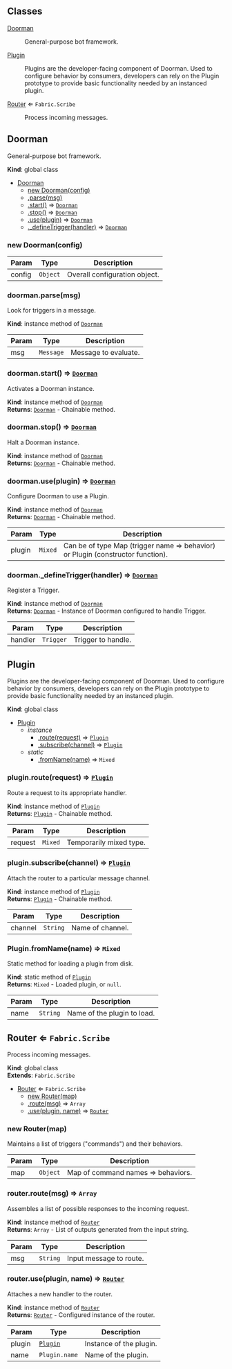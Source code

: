 ## Classes

<dl>
<dt><a href="#Doorman">Doorman</a></dt>
<dd><p>General-purpose bot framework.</p>
</dd>
<dt><a href="#Plugin">Plugin</a></dt>
<dd><p>Plugins are the developer-facing component of Doorman.  Used to configure
behavior by consumers, developers can rely on the Plugin prototype to provide
basic functionality needed by an instanced plugin.</p>
</dd>
<dt><a href="#Router">Router</a> ⇐ <code>Fabric.Scribe</code></dt>
<dd><p>Process incoming messages.</p>
</dd>
</dl>

<a name="Doorman"></a>

## Doorman
General-purpose bot framework.

**Kind**: global class  

* [Doorman](#Doorman)
    * [new Doorman(config)](#new_Doorman_new)
    * [.parse(msg)](#Doorman+parse)
    * [.start()](#Doorman+start) ⇒ [<code>Doorman</code>](#Doorman)
    * [.stop()](#Doorman+stop) ⇒ [<code>Doorman</code>](#Doorman)
    * [.use(plugin)](#Doorman+use) ⇒ [<code>Doorman</code>](#Doorman)
    * [._defineTrigger(handler)](#Doorman+_defineTrigger) ⇒ [<code>Doorman</code>](#Doorman)

<a name="new_Doorman_new"></a>

### new Doorman(config)

| Param | Type | Description |
| --- | --- | --- |
| config | <code>Object</code> | Overall configuration object. |

<a name="Doorman+parse"></a>

### doorman.parse(msg)
Look for triggers in a message.

**Kind**: instance method of [<code>Doorman</code>](#Doorman)  

| Param | Type | Description |
| --- | --- | --- |
| msg | <code>Message</code> | Message to evaluate. |

<a name="Doorman+start"></a>

### doorman.start() ⇒ [<code>Doorman</code>](#Doorman)
Activates a Doorman instance.

**Kind**: instance method of [<code>Doorman</code>](#Doorman)  
**Returns**: [<code>Doorman</code>](#Doorman) - Chainable method.  
<a name="Doorman+stop"></a>

### doorman.stop() ⇒ [<code>Doorman</code>](#Doorman)
Halt a Doorman instance.

**Kind**: instance method of [<code>Doorman</code>](#Doorman)  
**Returns**: [<code>Doorman</code>](#Doorman) - Chainable method.  
<a name="Doorman+use"></a>

### doorman.use(plugin) ⇒ [<code>Doorman</code>](#Doorman)
Configure Doorman to use a Plugin.

**Kind**: instance method of [<code>Doorman</code>](#Doorman)  
**Returns**: [<code>Doorman</code>](#Doorman) - Chainable method.  

| Param | Type | Description |
| --- | --- | --- |
| plugin | <code>Mixed</code> | Can be of type Map (trigger name => behavior) or Plugin (constructor function). |

<a name="Doorman+_defineTrigger"></a>

### doorman._defineTrigger(handler) ⇒ [<code>Doorman</code>](#Doorman)
Register a Trigger.

**Kind**: instance method of [<code>Doorman</code>](#Doorman)  
**Returns**: [<code>Doorman</code>](#Doorman) - Instance of Doorman configured to handle Trigger.  

| Param | Type | Description |
| --- | --- | --- |
| handler | <code>Trigger</code> | Trigger to handle. |

<a name="Plugin"></a>

## Plugin
Plugins are the developer-facing component of Doorman.  Used to configure
behavior by consumers, developers can rely on the Plugin prototype to provide
basic functionality needed by an instanced plugin.

**Kind**: global class  

* [Plugin](#Plugin)
    * _instance_
        * [.route(request)](#Plugin+route) ⇒ [<code>Plugin</code>](#Plugin)
        * [.subscribe(channel)](#Plugin+subscribe) ⇒ [<code>Plugin</code>](#Plugin)
    * _static_
        * [.fromName(name)](#Plugin.fromName) ⇒ <code>Mixed</code>

<a name="Plugin+route"></a>

### plugin.route(request) ⇒ [<code>Plugin</code>](#Plugin)
Route a request to its appropriate handler.

**Kind**: instance method of [<code>Plugin</code>](#Plugin)  
**Returns**: [<code>Plugin</code>](#Plugin) - Chainable method.  

| Param | Type | Description |
| --- | --- | --- |
| request | <code>Mixed</code> | Temporarily mixed type. |

<a name="Plugin+subscribe"></a>

### plugin.subscribe(channel) ⇒ [<code>Plugin</code>](#Plugin)
Attach the router to a particular message channel.

**Kind**: instance method of [<code>Plugin</code>](#Plugin)  
**Returns**: [<code>Plugin</code>](#Plugin) - Chainable method.  

| Param | Type | Description |
| --- | --- | --- |
| channel | <code>String</code> | Name of channel. |

<a name="Plugin.fromName"></a>

### Plugin.fromName(name) ⇒ <code>Mixed</code>
Static method for loading a plugin from disk.

**Kind**: static method of [<code>Plugin</code>](#Plugin)  
**Returns**: <code>Mixed</code> - Loaded plugin, or `null`.  

| Param | Type | Description |
| --- | --- | --- |
| name | <code>String</code> | Name of the plugin to load. |

<a name="Router"></a>

## Router ⇐ <code>Fabric.Scribe</code>
Process incoming messages.

**Kind**: global class  
**Extends**: <code>Fabric.Scribe</code>  

* [Router](#Router) ⇐ <code>Fabric.Scribe</code>
    * [new Router(map)](#new_Router_new)
    * [.route(msg)](#Router+route) ⇒ <code>Array</code>
    * [.use(plugin, name)](#Router+use) ⇒ [<code>Router</code>](#Router)

<a name="new_Router_new"></a>

### new Router(map)
Maintains a list of triggers ("commands") and their behaviors.


| Param | Type | Description |
| --- | --- | --- |
| map | <code>Object</code> | Map of command names => behaviors. |

<a name="Router+route"></a>

### router.route(msg) ⇒ <code>Array</code>
Assembles a list of possible responses to the incoming request.

**Kind**: instance method of [<code>Router</code>](#Router)  
**Returns**: <code>Array</code> - List of outputs generated from the input string.  

| Param | Type | Description |
| --- | --- | --- |
| msg | <code>String</code> | Input message to route. |

<a name="Router+use"></a>

### router.use(plugin, name) ⇒ [<code>Router</code>](#Router)
Attaches a new handler to the router.

**Kind**: instance method of [<code>Router</code>](#Router)  
**Returns**: [<code>Router</code>](#Router) - Configured instance of the router.  

| Param | Type | Description |
| --- | --- | --- |
| plugin | [<code>Plugin</code>](#Plugin) | Instance of the plugin. |
| name | <code>Plugin.name</code> | Name of the plugin. |

